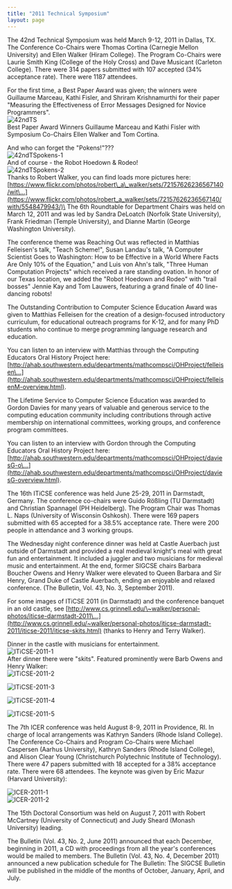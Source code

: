 ```yaml
---
title: "2011 Technical Symposium"
layout: page
---
```


The 42nd Technical Symposium was held March 9-12, 2011 in Dallas, TX.
The Conference Co-Chairs were Thomas Cortina (Carnegie Mellon
University) and Ellen Walker (Hiram College). The Program Co-Chairs were
Laurie Smith King (College of the Holy Cross) and Dave Musicant
(Carleton College). There were 314 papers submitted with 107 accepted
(34% acceptance rate). There were 1187 attendees.

For the first time, a Best Paper Award was given; the winners were
Guillaume Marceau, Kathi Fisler, and Shriram Krishnamurthi for their
paper "Measuring the Effectiveness of Error Messages Designed for Novice
Programmers".\
![42ndTS](../files/images/50yearsofSIGCSE/42ndTS.jpg)\
Best Paper Award Winners Guillaume Marceau and Kathi Fisler with
Symposium Co-Chairs Ellen Walker and Tom Cortina.

And who can forget the \"Pokens!\"???\
![42ndTSpokens-1](../files/images/50yearsofSIGCSE/42ndTSpokens-1.jpg)\
And of course - the Robot Hoedown & Rodeo!\
![42ndTSpokens-2](../files/images/50yearsofSIGCSE/42ndTSpokens-2.jpg)\
Thanks to Robert Walker, you can find loads more pictures here:
[https://www.flickr.com/photos/robert\_a\_walker/sets/72157626236567140/wit\...](https://www.flickr.com/photos/robert_a_walker/sets/72157626236567140/with/5548479943/)\
The 6th Roundtable for Department Chairs was held on March 12, 2011 and
was led by Sandra DeLoatch (Norfolk State University), Frank Friedman
(Temple University), and Dianne Martin (George Washington University).

The conference theme was Reaching Out was reflected in Matthias
Felleisen\'s talk, \"Teach Scheme!\", Susan Landau\'s talk, \"A Computer
Scientist Goes to Washington: How to be Effective in a World Where Facts
Are Only 10% of the Equation,\" and Luis von Ahn\'s talk, \"Three Human
Computation Projects\" which received a rare standing ovation. In honor
of our Texas location, we added the \"Robot Hoedown and Rodeo\" with
\"trail bosses\" Jennie Kay and Tom Lauwers, featuring a grand finale of
40 line-dancing robots!

The Outstanding Contribution to Computer Science Education Award was
given to Matthias Felleisen for the creation of a design-focused
introductory curriculum, for educational outreach programs for K-12, and
for many PhD students who continue to merge programming language
research and education.

You can listen to an interview with Matthias through the Computing
Educators Oral History Project here:
[http://ahab.southwestern.edu/departments/mathcompsci/OHProject/felleisen\...](http://ahab.southwestern.edu/departments/mathcompsci/OHProject/felleisenM-overview.html).

The Lifetime Service to Computer Science Education was awarded to Gordon
Davies for many years of valuable and generous service to the computing
education community including contributions through active membership on
international committees, working groups, and conference program
committees.

You can listen to an interview with Gordon through the Computing
Educators Oral History Project here:
[http://ahab.southwestern.edu/departments/mathcompsci/OHProject/daviesG-o\...](http://ahab.southwestern.edu/departments/mathcompsci/OHProject/daviesG-overview.html).

The 16th ITiCSE conference was held June 25-29, 2011 in Darmstadt,
Germany. The conference co-chairs were Guido Rößling (TU Darmstadt) and
Christian Spannagel (PH Heidelberg). The Program Chair was Thomas L.
Naps (University of Wisconsin Oshkosh). There were 169 papers submitted
with 65 accepted for a 38.5% acceptance rate. There were 200 people in
attendance and 3 working groups.

The Wednesday night conference dinner was held at Castle Auerbach just
outside of Darmstadt and provided a real medieval knight's meal with
great fun and entertainment. It included a juggler and two musicians for
medieval music and entertainment. At the end, former SIGCSE chairs
Barbara Boucher Owens and Henry Walker were elevated to Queen Barbara
and Sir Henry, Grand Duke of Castle Auerbach, ending an enjoyable and
relaxed conference. (The Bulletin, Vol. 43, No. 3, September 2011).

For some images of ITiCSE 2011 (in Darmstadt) and the conference banquet
in an old castle, see
[http://www.cs.grinnell.edu/\~walker/personal-photos/iticse-darmstadt-2011\...](http://www.cs.grinnell.edu/~walker/personal-photos/iticse-darmstadt-2011/iticse-2011/iticse-skits.html)
(thanks to Henry and Terry Walker).

Dinner in the castle with musicians for entertainment.\
![ITiCSE-2011-1](../files/images/50yearsofSIGCSE/ITiCSE-2011-1.jpg)\
After dinner there were \"skits\". Featured prominently were Barb Owens
and Henry Walker:\
![ITiCSE-2011-2](../files/images/50yearsofSIGCSE/ITiCSE-2011-2.jpg)

![ITiCSE-2011-3](../files/images/50yearsofSIGCSE/ITiCSE-2011-3.jpg)

![ITiCSE-2011-4](../files/images/50yearsofSIGCSE/ITiCSE-2011-4.jpg)

![ITiCSE-2011-5](../files/images/50yearsofSIGCSE/ITiCSE-2011-5.jpg)

The 7th ICER conference was held August 8-9, 2011 in Providence, RI. In
charge of local arrangements was Kathryn Sanders (Rhode Island College).
The Conference Co-Chairs and Program Co-Chairs were Michael Caspersen
(Aarhus University), Kathryn Sanders (Rhode Island College), and Alison
Clear Young (Christchurch Polytechnic Institute of Technology). There
were 47 papers submitted with 18 accepted for a 38% acceptance rate.
There were 68 attendees. The keynote was given by Eric Mazur (Harvard
University):

![ICER-2011-1](../files/images/50yearsofSIGCSE/ICER-2011-1.jpg)\
![ICER-2011-2](../files/images/50yearsofSIGCSE/ICER-2011-2.jpg)

The 15th Doctoral Consortium was held on August 7, 2011 with Robert
McCartney (University of Connecticut) and Judy Sheard (Monash
University) leading.

The Bulletin (Vol. 43, No. 2, June 2011) announced that each December,
beginning in 2011, a CD with proceedings from all the year\'s
conferences would be mailed to members. The Bulletin (Vol. 43, No. 4,
December 2011) announced a new publication schedule for The Bulletin:
The SIGCSE Bulletin will be published in the middle of the months of
October, January, April, and July.